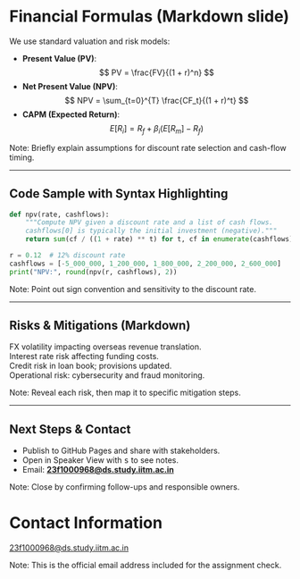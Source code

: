 # Financial Formulas (Markdown slide)

We use standard valuation and risk models:

- **Present Value (PV)**: $$ PV = \frac{FV}{(1 + r)^n} $$
- **Net Present Value (NPV)**: $$ NPV = \sum_{t=0}^{T} \frac{CF_t}{(1 + r)^t} $$
- **CAPM (Expected Return)**: $$ E[R_i] = R_f + \beta_i (E[R_m] - R_f) $$

Note: Briefly explain assumptions for discount rate selection and cash-flow timing.

---

## Code Sample with Syntax Highlighting

```python
def npv(rate, cashflows):
    """Compute NPV given a discount rate and a list of cash flows.
    cashflows[0] is typically the initial investment (negative)."""
    return sum(cf / ((1 + rate) ** t) for t, cf in enumerate(cashflows))

r = 0.12  # 12% discount rate
cashflows = [-5_000_000, 1_200_000, 1_800_000, 2_200_000, 2_600_000]
print("NPV:", round(npv(r, cashflows), 2))
```

Note: Point out sign convention and sensitivity to the discount rate.

---

## Risks & Mitigations (Markdown)

<span class="fragment">FX volatility impacting overseas revenue translation.</span><br>
<span class="fragment">Interest rate risk affecting funding costs.</span><br>
<span class="fragment">Credit risk in loan book; provisions updated.</span><br>
<span class="fragment">Operational risk: cybersecurity and fraud monitoring.</span>

Note: Reveal each risk, then map it to specific mitigation steps.

---

## Next Steps & Contact

- Publish to GitHub Pages and share with stakeholders.
- Open in Speaker View with <kbd>s</kbd> to see notes.
- Email: **23f1000968@ds.study.iitm.ac.in**

Note: Close by confirming follow-ups and responsible owners.
# Contact Information

23f1000968@ds.study.iitm.ac.in

Note: This is the official email address included for the assignment check.
